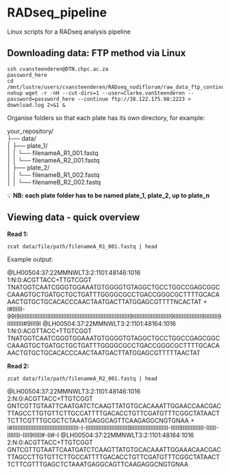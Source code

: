 # RADseq_pipeline
Linux scripts for a RADseq analysis pipeline

## Downloading data: FTP method via Linux

``` 
ssh cvansteenderen@DTN.chpc.ac.za
password_here
cd /mnt/lustre/users/cvansteenderen/RADseq_nodiflorum/raw_data_ftp_continue
nohup wget -r -nH --cut-dirs=1 --user=Clarke.vanSteenderen --password=password_here --continue ftp://38.122.175.98:2223 > download.log 2>&1 &
```

Organise folders so that each plate has its own directory, for example:

your_repository/  
├── data/  
│   ├── plate_1/  
│   │   └── filenameA_R1_001.fastq    
│   │   └── filenameA_R2_001.fastq   
│   ├── plate_2/    
│   │   └── filenameB_R1_002.fastq    
│   │   └── filenameB_R2_002.fastq    

:bulb: **NB: each plate folder has to be named plate_1, plate_2, up to plate_n**

## Viewing data - quick overview

**Read 1:**

```
zcat data/file/path/filenameA_R1_001.fastq | head
```

Example output:

@LH00504:37:22MMNWLT3:2:1101:48146:1016 1:N:0:ACGTTACC+TTGTCGGT
TNATGGTCAATCGGGTGGAAATGTGGGGTGTAGGCTGCCTGGCCGAGCGGCCAAAGTGCTGATGCTGCTGATTTGGGGCGCCTGACCGGGCGCTTTTGCACAAACTGTGCTGCACACCCAACTAATGACTTATGGAGCGTTTTNCACTAT
+
I#IIIIII-99I9IIIIIIIIIIIIIIIIIIIIIIIIIIIIIIIIIIIIIIIIIIIIIIIIIIIIIIIIIIIIIIIIIIII9IIIIIIIIIIIIIIIIIIIIIII9IIIIIIIIIIIIIIIII9IIIIIIII9IIIIIIIIII#9III9I
@LH00504:37:22MMNWLT3:2:1101:48164:1016 1:N:0:ACGTTACC+TTGTCGGT
TNATGGTCAATCGGGTGGAAATGTGGGGTGTAGGCTGCCTGGCCGAGCGGCCAAAGTGCTGATGCTGCTGATTTGGGGCGCCTGACCGGGCGCTTTTGCACAAACTGTGCTGCACACCCAACTAATGACTTATGGAGCGTTTTTAACTAT

**Read 2:**

```
zcat data/file/path/filenameA_R2_001.fastq | head
```

@LH00504:37:22MMNWLT3:2:1101:48146:1016 2:N:0:ACGTTACC+TTGTCGGT
GNTCGTTGTAATTCAATGATCTCAAGTTATGTGCACAAATTGGAACCAACGACTTAGCCTTGTGTTCTTGCCATTTTGACACCTGTTCGATGTTTCGGCTATAACTTCTTCGTTTGCGCTCTAAATGAGGCAGTTCAAGAGGCNGTGNAA
+
I#IIIIIIIIIIIIIIIIIIIIIIIIIIIIIIIIIIIIIIIII-I-IIIIIIIIIIIIIIIIIIIIIIIIII9IIIIIIIIIIIIIIIIIIIIIII-IIIII9IIIIIIIIIIIII-IIIIII-IIIIIIII-IIII9IIIII#-II#-I
@LH00504:37:22MMNWLT3:2:1101:48164:1016 2:N:0:ACGTTACC+TTGTCGGT
GNTCGTTGTAATTCAATGATCTCAAGTTATGTGCACAAATTGGAAACAACGACTTAGCCTTGTGTTCTTGCCATTTTGACACCTGTTCGATGTTTCGGCTATAACTTCTTCGTTTGAGCTCTAAATGAGGCAGTTCAAGAGGCNGTGNAA




